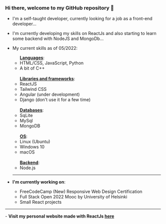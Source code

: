 ### Hi there, welcome to my GitHub repository 👋

<!--
**charliealpha094/charliealpha094** is a ✨ _special_ ✨ repository because its `README.md` (this file) appears on your GitHub profile.

Here are some ideas to get you started:

- 🔭 I’m currently working on ...
- 🌱 I’m currently learning ...
- 👯 I’m looking to collaborate on ...
- 🤔 I’m looking for help with ...
- 💬 Ask me about ...
- 📫 How to reach me: ...
- 😄 Pronouns: ...
- ⚡ Fun fact: ...
-->
- I'm a self-taught developer, currently looking for a job as a front-end developer...
- I'm currently developing my skills on ReactJs and also starting to learn some backend with NodeJS and MongoDb...
- My current skills as of 05/2022:
     <ul><ins><strong>Languages</strong></ins>:
     <li>HTML/CSS, JavaScript, Python</li>
     <li>A bit of C++</li>
     </ul>
    <br>
    <ul><ins><strong>Libraries and frameworks</ins></strong>:
     <li>ReactJS</li>
     <li>Tailwind CSS</li>
     <li>Angular (under development)</li>
     <li>Django (don't use it for a few time)</li>
    </ul>
     <br>
     <ul><ins><strong>Databases</strong></ins>:
      <li>SqLite</li>
      <li>MySql</li>
      <li>MongoDB</li>
     </ul>
     <br>
     <ul><ins><strong>OS</strong></ins>:
      <li>Linux (Ubuntu)</li>
      <li>Windows 10</li>
      <li>macOS</li>
     </ul>
     <br>
     <ul><ins><strong>Backend</strong></ins>:
      <li>Node.js</li>
     </ul>
     
     <hr>
- <strong>I'm currently working on</strong>:
    <ul>
     <li>FreeCodeCamp (New) Responsive Web Design Certification</li>
     <li>Full Stack Open 2022 Mooc by University of Helsinki</li>
     <li>Small React projects</li>
    </ul>

<hr>
- <strong>Visit my personal website made with ReactJs <a href="charliealpha094.netlify.app">here</a></strong>
